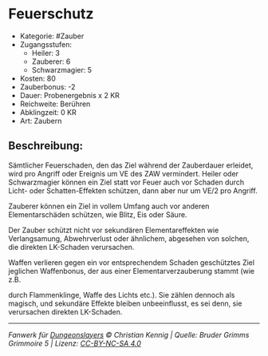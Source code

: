 # Feuerschutz

- Kategorie: #Zauber
- Zugangsstufen:
  - Heiler: 3
  - Zauberer: 6
  - Schwarzmagier: 5
- Kosten: 80
- Zauberbonus: -2
- Dauer: Probenergebnis x 2 KR
- Reichweite: Berühren
- Abklingzeit: 0 KR
- Art: Zaubern

## Beschreibung:

Sämtlicher Feuerschaden, den das Ziel während der Zauberdauer erleidet, wird pro Angriff oder Ereignis um VE des ZAW vermindert. Heiler oder Schwarzmagier können ein Ziel statt vor Feuer auch vor Schaden durch Licht- oder Schatten-Effekten schützen, dann aber nur um VE/2 pro Angriff.

Zauberer können ein Ziel in vollem Umfang auch vor anderen Elementarschäden schützen, wie Blitz, Eis oder Säure.

Der Zauber schützt nicht vor sekundären Elementareffekten wie Verlangsamung, Abwehrverlust oder ähnlichem, abgesehen von solchen, die direkten LK-Schaden verursachen.

Waffen verlieren gegen ein vor entsprechendem Schaden geschütztes Ziel jeglichen Waffenbonus, der aus einer Elementarverzauberung stammt (wie z.B.

durch Flammenklinge, Waffe des Lichts etc.). Sie zählen dennoch als magisch, und sekundäre Effekte bleiben unbeeinflusst, es sei denn, sie verursachen direkten LK-Schaden.

---

_Fanwerk für [Dungeonslayers](https://www.dungeonslayers.net/) © Christian Kennig | Quelle: Bruder Grimms Grimmoire 5 | Lizenz: [CC-BY-NC-SA 4.0](https://creativecommons.org/licenses/by-nc-sa/4.0/deed.de)_
